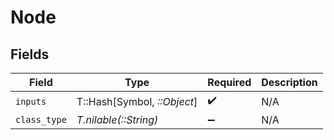 # Node


## Fields

| Field                       | Type                        | Required                    | Description                 |
| --------------------------- | --------------------------- | --------------------------- | --------------------------- |
| `inputs`                    | T::Hash[Symbol, *::Object*] | :heavy_check_mark:          | N/A                         |
| `class_type`                | *T.nilable(::String)*       | :heavy_minus_sign:          | N/A                         |